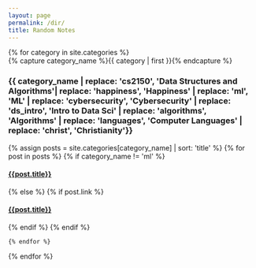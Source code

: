 ```yaml
---
layout: page
permalink: /dir/
title: Random Notes
---
```


<div id="archives">
<!-- TODO: Add TOC -->
{% for category in site.categories %}
  <div class="archive-group">
    {% capture category_name %}{{ category | first }}{% endcapture %}
    <div id="#{{ category_name | slugize }}"></div>
    <p></p>
    <!-- ADD CUSOTM REPLACEMENTS FOR CATEGORY TITLES HERE -->
    <h3 class="category-head">{{ category_name | replace: 'cs2150', 'Data Structures and Algorithms'| replace: 'happiness', 'Happiness' | 
    replace: 'ml', 'ML' | replace: 'cybersecurity', 'Cybersecurity' | replace: 'ds_intro', 'Intro to Data Sci' | replace: 'algorithms', 'Algorithms' | replace: 'languages', 'Computer Languages' | replace: 'christ', 'Christianity'}}</h3>
    <a name="{{ category_name | slugize }}"></a>
    {% assign posts = site.categories[category_name] | sort: 'title' %}
    {% for post in posts %}
      {% if category_name != 'ml' %}
      <article class="archive-item">
        <h4><a href="{{ post.url }}">{{post.title}}</a></h4>
      </article>
      {% else %}
      {% if post.link %}
     <article class="archive-item">
        <h4><a href="{{ post.link }}">{{post.title}}</a></h4>
      </article>
      {% endif %}
      {% endif %}

    {% endfor %}

  </div>
{% endfor %}
</div>

